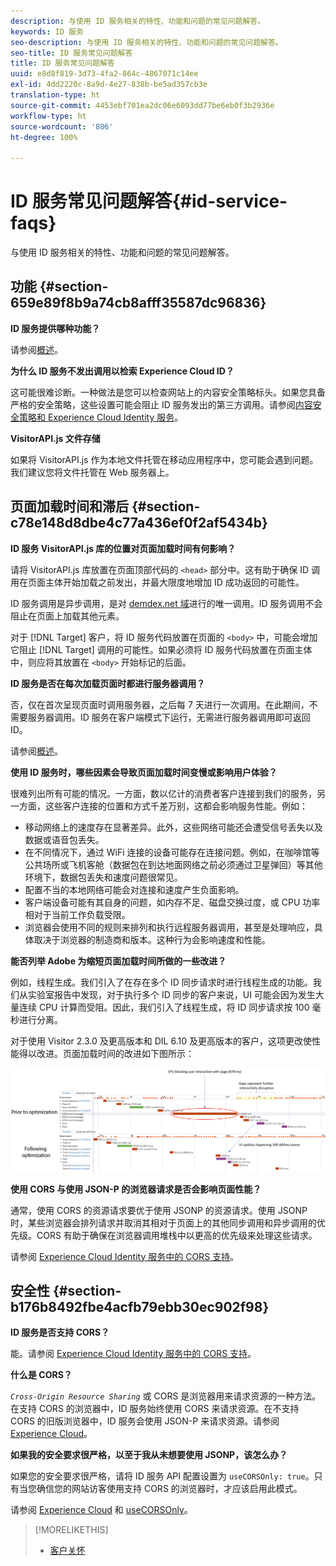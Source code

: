 ```yaml
---
description: 与使用 ID 服务相关的特性、功能和问题的常见问题解答。
keywords: ID 服务
seo-description: 与使用 ID 服务相关的特性、功能和问题的常见问题解答。
seo-title: ID 服务常见问题解答
title: ID 服务常见问题解答
uuid: e8d8f819-3d73-4fa2-864c-4867071c14ee
exl-id: 4dd2220c-8a9d-4e27-838b-be5ad357cb3e
translation-type: ht
source-git-commit: 4453ebf701ea2dc06e6093dd77be6eb0f3b2936e
workflow-type: ht
source-wordcount: '806'
ht-degree: 100%

---
```


# ID 服务常见问题解答{#id-service-faqs}

与使用 ID 服务相关的特性、功能和问题的常见问题解答。

## 功能 {#section-659e89f8b9a74cb8afff35587dc96836}

**ID 服务提供哪种功能？**

请参阅[概述](../introduction/overview.md)。

**为什么 ID 服务不发出调用以检索 Experience Cloud ID？**

这可能很难诊断。一种做法是您可以检查网站上的内容安全策略标头。如果您具备严格的安全策略，这些设置可能会阻止 ID 服务发出的第三方调用。请参阅[内容安全策略和 Experience Cloud Identity 服务](../reference/csp.md#concept-968c423a7392479db0a0d821ae9783e3)。

**VisitorAPI.js 文件存储**

如果将 VisitorAPI.js 作为本地文件托管在移动应用程序中，您可能会遇到问题。我们建议您将文件托管在 Web 服务器上。

## 页面加载时间和滞后 {#section-c78e148d8dbe4c77a436ef0f2af5434b}

**ID 服务 VisitorAPI.js 库的位置对页面加载时间有何影响？**

请将 VisitorAPI.js 库放置在页面顶部代码的 `<head>` 部分中。这有助于确保 ID 调用在页面主体开始加载之前发出，并最大限度地增加 ID 成功返回的可能性。

ID 服务调用是异步调用，是对 [demdex.net 域](https://docs.adobe.com/content/help/zh-Hans/audience-manager/user-guide/reference/demdex-calls.html)进行的唯一调用。ID 服务调用不会阻止在页面上加载其他元素。

对于 [!DNL Target] 客户，将 ID 服务代码放置在页面的 `<body>` 中，可能会增加它阻止 [!DNL Target] 调用的可能性。如果必须将 ID 服务代码放置在页面主体中，则应将其放置在 `<body>` 开始标记的后面。

**ID 服务是否在每次加载页面时都进行服务器调用？**

否，仅在首次呈现页面时调用服务器，之后每 7 天进行一次调用。在此期间，不需要服务器调用。ID 服务在客户端模式下运行，无需进行服务器调用即可返回 ID。

请参阅[概述](../introduction/overview.md)。

**使用 ID 服务时，哪些因素会导致页面加载时间变慢或影响用户体验？**

很难列出所有可能的情况。一方面，数以亿计的消费者客户连接到我们的服务，另一方面，这些客户连接的位置和方式千差万别，这都会影响服务性能。例如：

* 移动网络上的速度存在显著差异。此外，这些网络可能还会遭受信号丢失以及数据或语音包丢失。
* 在不同情况下，通过 WiFi 连接的设备可能存在连接问题。例如，在咖啡馆等公共场所或飞机客舱（数据包在到达地面网络之前必须通过卫星弹回）等其他环境下，数据包丢失和速度问题很常见。
* 配置不当的本地网络可能会对连接和速度产生负面影响。
* 客户端设备可能有其自身的问题，如内存不足、磁盘交换过度，或 CPU 功率相对于当前工作负载受限。
* 浏览器会使用不同的规则来排列和执行远程服务器调用，甚至是处理响应，具体取决于浏览器的制造商和版本。这种行为会影响速度和性能。

**能否列举 Adobe 为缩短页面加载时间所做的一些改进？**

例如，线程生成。我们引入了在存在多个 ID 同步请求时进行线程生成的功能。我们从实验室报告中发现，对于执行多个 ID 同步的客户来说，UI 可能会因为发生大量连续 CPU 计算而受阻。因此，我们引入了线程生成，将 ID 同步请求按 100 毫秒进行分离。

对于使用 Visitor 2.3.0 及更高版本和 DIL 6.10 及更高版本的客户，这项更改使性能得以改进。页面加载时间的改进如下图所示：

![](assets/id_sync_improvements_copy.png)

**使用 CORS 与使用 JSON-P 的浏览器请求是否会影响页面性能？**

通常，使用 CORS 的资源请求要优于使用 JSONP 的资源请求。使用 JSONP 时，某些浏览器会排列请求并取消其相对于页面上的其他同步调用和异步调用的优先级。CORS 有助于确保在浏览器调用堆栈中以更高的优先级来处理这些请求。

请参阅 [Experience Cloud Identity 服务中的 CORS 支持](../reference/cors.md#concept-6c280446990d46d88ba9da15d2dcc758)。

## 安全性 {#section-b176b8492fbe4acfb79ebb30ec902f98}

**ID 服务是否支持 CORS？**

能。请参阅 [Experience Cloud Identity 服务中的 CORS 支持](../reference/cors.md#concept-6c280446990d46d88ba9da15d2dcc758)。

**什么是 CORS？**

*`Cross-Origin Resource Sharing`* 或 CORS 是浏览器用来请求资源的一种方法。在支持 CORS 的浏览器中，ID 服务始终使用 CORS 来请求资源。在不支持 CORS 的旧版浏览器中，ID 服务会使用 JSON-P 来请求资源。请参阅 [Experience Cloud](../reference/cors.md#concept-6c280446990d46d88ba9da15d2dcc758)。

**如果我的安全要求很严格，以至于我从未想要使用 JSONP，该怎么办？**

如果您的安全要求很严格，请将 ID 服务 API 配置设置为 `useCORSOnly: true`。只有当您确信您的网站访客使用支持 CORS 的浏览器时，才应该启用此模式。

请参阅 [Experience Cloud](../reference/cors.md#concept-6c280446990d46d88ba9da15d2dcc758) 和 [useCORSOnly](../library/function-vars/use-cors-only.md#reference-8a9a143d838b48d6b23329b84b13e1fa)。

>[!MORELIKETHIS]
>
>* [客户关怀](https://helpx.adobe.com/cn/marketing-cloud/contact-support.html)

